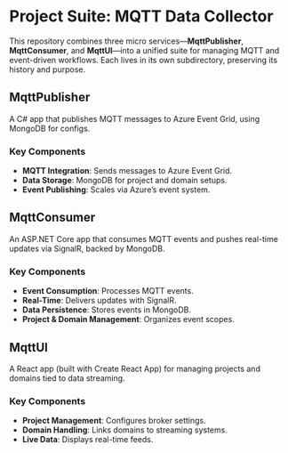 # Project Suite: MQTT Data Collector

This repository combines three micro services—**MqttPublisher**, **MqttConsumer**, and **MqttUI**—into a unified suite for managing MQTT and event-driven workflows. Each lives in its own subdirectory, preserving its history and purpose.

## MqttPublisher
A C# app that publishes MQTT messages to Azure Event Grid, using MongoDB for configs.

### Key Components
- **MQTT Integration**: Sends messages to Azure Event Grid.
- **Data Storage**: MongoDB for project and domain setups.
- **Event Publishing**: Scales via Azure’s event system.

## MqttConsumer
An ASP.NET Core app that consumes MQTT events and pushes real-time updates via SignalR, backed by MongoDB.

### Key Components
- **Event Consumption**: Processes MQTT events.
- **Real-Time**: Delivers updates with SignalR.
- **Data Persistence**: Stores events in MongoDB.
- **Project & Domain Management**: Organizes event scopes.

## MqttUI
A React app (built with Create React App) for managing projects and domains tied to data streaming.

### Key Components
- **Project Management**: Configures broker settings.
- **Domain Handling**: Links domains to streaming systems.
- **Live Data**: Displays real-time feeds.

